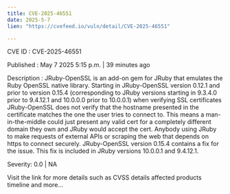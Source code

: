 ```yaml
---
title: CVE-2025-46551
date: 2025-5-7
lien: "https://cvefeed.io/vuln/detail/CVE-2025-46551"

---
```


CVE ID : CVE-2025-46551

Published :  May 7
2025
5:15 p.m. | 39 minutes ago

Description : JRuby-OpenSSL is an add-on gem for JRuby that emulates the Ruby OpenSSL native library. Starting in JRuby-OpenSSL version 0.12.1 and prior to version 0.15.4 (corresponding to JRuby versions starting in 9.3.4.0 prior to 9.4.12.1 and 10.0.0.0 prior to 10.0.0.1)
when verifying SSL certificates
JRuby-OpenSSL does not verify that the hostname presented in the certificate matches the one the user tries to connect to. This means a man-in-the-middle could just present any valid cert for a completely different domain they own
and JRuby would accept the cert. Anybody using JRuby to make requests of external APIs
or scraping the web
that depends on https to connect securely. JRuby-OpenSSL version 0.15.4 contains a fix for the issue. This fix is included in JRuby versions 10.0.0.1 and 9.4.12.1.

Severity: 0.0 | NA

Visit the link for more details
such as CVSS details
affected products
timeline
and more...
